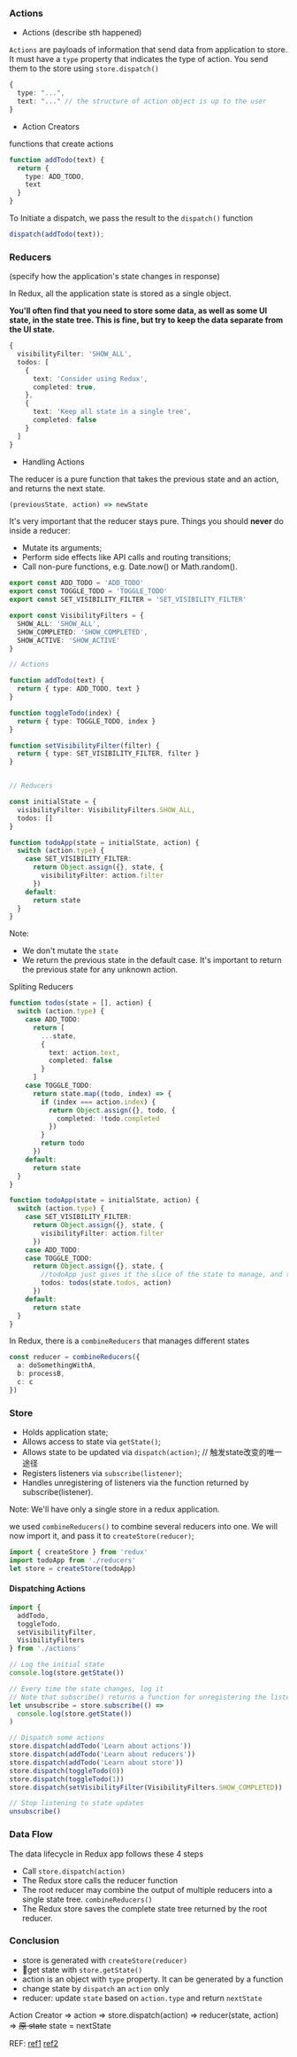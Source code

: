  ### Actions
 - Actions (describe sth happened)

 `Actions` are payloads of information that send data from application to store. It must have a `type` property that indicates the type of action. You send them to the store using `store.dispatch()`

```ts
{
  type: "...",
  text: "..." // the structure of action object is up to the user
}
```

- Action Creators

functions that create actions

```ts
function addTodo(text) {
  return {
    type: ADD_TODO,
    text
  }
}
```

To Initiate a dispatch, we pass the result to the `dispatch()` function

```ts
dispatch(addTodo(text));
```

### Reducers
(specify how the application's state changes in response)

In Redux, all the application state is stored as a single object.

**You'll often find that you need to store some data, as well as some UI state, in the state tree. This is fine, but try to keep the data separate from the UI state.**

```ts
{
  visibilityFilter: 'SHOW_ALL',
  todos: [
    {
      text: 'Consider using Redux',
      completed: true,
    },
    {
      text: 'Keep all state in a single tree',
      completed: false
    }
  ]
}
```

- Handling Actions

The reducer is a pure function that takes the previous state and an action, and returns the next state.

```ts
(previousState, action) => newState
```

It's very important that the reducer stays pure. Things you should **never** do inside a reducer:

- Mutate its arguments;
- Perform side effects like API calls and routing transitions;
- Call non-pure functions, e.g. Date.now() or Math.random().

```ts
export const ADD_TODO = 'ADD_TODO'
export const TOGGLE_TODO = 'TOGGLE_TODO'
export const SET_VISIBILITY_FILTER = 'SET_VISIBILITY_FILTER'

export const VisibilityFilters = {
  SHOW_ALL: 'SHOW_ALL',
  SHOW_COMPLETED: 'SHOW_COMPLETED',
  SHOW_ACTIVE: 'SHOW_ACTIVE'
}

// Actions

function addTodo(text) {
  return { type: ADD_TODO, text }
}

function toggleTodo(index) {
  return { type: TOGGLE_TODO, index }
}

function setVisibilityFilter(filter) {
  return { type: SET_VISIBILITY_FILTER, filter }
}


// Reducers

const initialState = {
  visibilityFilter: VisibilityFilters.SHOW_ALL,
  todos: []
}

function todoApp(state = initialState, action) {
  switch (action.type) {
    case SET_VISIBILITY_FILTER:
      return Object.assign({}, state, {
        visibilityFilter: action.filter
      })
    default:
      return state
  }
}
```

Note:
- We don't mutate the `state`
- We return the previous state in the default case. It's important to return the previous state for any unknown action.


Spliting Reducers

```ts
function todos(state = [], action) {
  switch (action.type) {
    case ADD_TODO:
      return [
        ...state,
        {
          text: action.text,
          completed: false
        }
      ]
    case TOGGLE_TODO:
      return state.map((todo, index) => {
        if (index === action.index) {
          return Object.assign({}, todo, {
            completed: !todo.completed
          })
        }
        return todo
      })
    default:
      return state
  }
}

function todoApp(state = initialState, action) {
  switch (action.type) {
    case SET_VISIBILITY_FILTER:
      return Object.assign({}, state, {
        visibilityFilter: action.filter
      })
    case ADD_TODO:
    case TOGGLE_TODO:
      return Object.assign({}, state, {
        //todoApp just gives it the slice of the state to manage, and todos knows how to update just that slice. This is called reducer composition, and it's the fundamental pattern of building Redux apps.
        todos: todos(state.todos, action)
      })
    default:
      return state
  }
}
```

In Redux, there is a `combineReducers` that manages different states
```ts
const reducer = combineReducers({
  a: doSomethingWithA,
  b: processB,
  c: c
})
```

### Store

- Holds application state;
- Allows access to state via `getState()`;
- Allows state to be updated via `dispatch(action)`; // 触发state改变的唯一途径
- Registers listeners via `subscribe(listener)`;
- Handles unregistering of listeners via the function returned by subscribe(listener).

Note: We'll have only a single store in a redux application.

we used `combineReducers()` to combine several reducers into one. We will now import it, and pass it to `createStore(reducer)`;

```ts
import { createStore } from 'redux'
import todoApp from './reducers'
let store = createStore(todoApp)
```

#### Dispatching Actions

```ts
import {
  addTodo,
  toggleTodo,
  setVisibilityFilter,
  VisibilityFilters
} from './actions'

// Log the initial state
console.log(store.getState())

// Every time the state changes, log it
// Note that subscribe() returns a function for unregistering the listener
let unsubscribe = store.subscribe(() =>
  console.log(store.getState())
)

// Dispatch some actions
store.dispatch(addTodo('Learn about actions'))
store.dispatch(addTodo('Learn about reducers'))
store.dispatch(addTodo('Learn about store'))
store.dispatch(toggleTodo(0))
store.dispatch(toggleTodo(1))
store.dispatch(setVisibilityFilter(VisibilityFilters.SHOW_COMPLETED))

// Stop listening to state updates
unsubscribe()
```

### Data Flow

The data lifecycle in Redux app follows these 4 steps
- Call `store.dispatch(action)`
- The Redux store calls the reducer function
- The root reducer may combine the output of multiple reducers into a single state tree.  `combineReducers()`
- The Redux store saves the complete state tree returned by the root reducer.


### Conclusion

- store is generated with `createStore(reducer)`
- get state with `store.getState()`
- action is an object with `type` property. It can be generated by a function
- change state by `dispatch` an `action` only
- reducer: update `state` based on `action.type` and return `nextState`

Action Creator => action => store.dispatch(action) => reducer(state, action) => ~~原 state~~ state = nextState



REF:
[ref1](http://www.jianshu.com/p/4407448a1276)
[ref2](http://redux.js.org/docs/basics/UsageWithReact.html)
